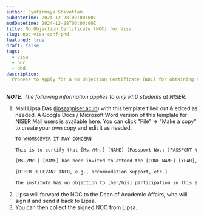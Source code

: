 ```yaml
---
author: Jyotirmaya Shivottam
pubDatetime: 2024-12-28T00:00:00Z
modDatetime: 2024-12-28T00:00:00Z
title: No Objection Certificate (NOC) for Visa
slug: noc-visa-conf-phd
featured: true
draft: false
tags:
  - visa
  - noc
  - phd
description:
  Process to apply for a No Objection Certificate (NOC) for obtaining a visa for attending conferences abroad.
---
```


***NOTE**: The following information applies to only PhD students at NISER.*

1. Mail Lipsa Das (lipsa@niser.ac.in) with this template filled out & edited as needed. A Google Docs / Microsoft Word version of this template for NISER Mail users is available [here](https://docs.google.com/document/d/1DI-cE_k7c5y4mvYlsUTWPJlHtR_jBQi6/edit). You can click "File" -> "Make a copy" to create your own copy and edit it as needed.
   ```txt
   TO WHOMSOEVER IT MAY CONCERN

   This is to certify that [Ms./Mr.] [NAME] (Passport No.: [PASSPORT NUM]) is a bona fide [Ph.D./M.Sc.] student in the School of [SCHOOL NAME], National Institute of Science Education and Research (NISER), Bhubaneswar, an autonomous institute under Homi Bhabha National Institute (HBNI), a Deemed University under Government of India. [Her/His] HBNI enrolment number is [HBNI ENROL NUM], and [s/he] has been a student of our Institute since [JOINING DATE], currently enrolled in the [YEAR] Year.

   [Ms./Mr.] [NAME] has been invited to attend the [CONF NAME] [YEAR], scheduled to be held from [FROM] to [TO], in [PLACE], [COUNTRY]. [S/he] will be on academic leave from [FROM, minus 1/2 DAYS] to [TO, plus 1/2 DAYS], to facilitate [her/his] travel to and from the conference.

   [OTHER RELEVANT INFO, e.g., accommodation support, etc.]

   The institute has no objection to [her/his] participation in this event and confirms that [s/he] will continue as a student of our institute upon return. This certificate is issued to [her/him] for obtaining the requisite visa.
   ```
2. Lipsa will forward the NOC to the Dean of Academic Affairs, who will sign it and send it back to Lipsa.
3. You can then collect the signed NOC from Lipsa.
